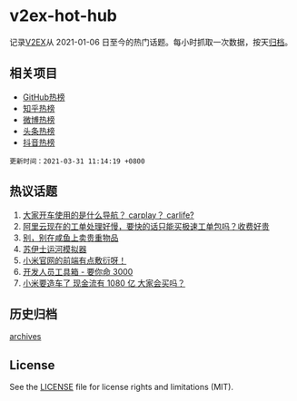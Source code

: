 # v2ex-hot-hub

 记录[V2EX](https://www.v2ex.com/)从 2021-01-06 日至今的热门话题。每小时抓取一次数据，按天[归档](archives)。
 
 ## 相关项目

- [GitHub热榜](https://github.com/snaildev/github-hot-hub)
- [知乎热榜](https://github.com/snaildev/zhihu-hot-hub)
- [微博热榜](https://github.com/snaildev/weibo-hot-hub)
- [头条热榜](https://github.com/snaildev/toutiao-hot-hub)
- [抖音热榜](https://github.com/snaildev/douyin-hot-hub)


 `更新时间：2021-03-31 11:14:19 +0800`

## 热议话题

1. [大家开车使用的是什么导航？ carplay？ carlife?](https://www.v2ex.com/t/766561)
1. [阿里云现在的工单处理好慢，要快的话只能买极速工单包吗？收费好贵](https://www.v2ex.com/t/766527)
1. [别，别在咸鱼上卖贵重物品](https://www.v2ex.com/t/766619)
1. [苏伊士运河模拟器](https://www.v2ex.com/t/766518)
1. [小米官网的前端有点敷衍呀！](https://www.v2ex.com/t/766683)
1. [开发人员工具箱 - 要你命 3000](https://www.v2ex.com/t/766507)
1. [小米要造车了 现金流有 1080 亿 大家会买吗？](https://www.v2ex.com/t/766653)

## 历史归档

[archives](archives)

## License

See the [LICENSE](LICENSE) file for license rights and limitations (MIT).
